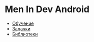 # Men In Dev Android
- [Обучение](https://github.com/Gonernyash/Midev-Android/education)
- [Задачки](https://github.com/Gonernyash/Midev-Android/tasks)
- [Библиотеки](https://github.com/Gonernyash/Midev-Android/instructions/libs)
